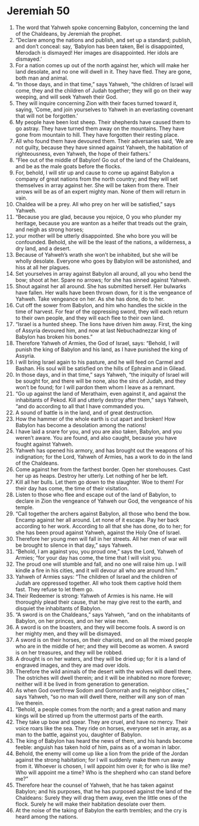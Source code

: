 ﻿
# Jeremiah 50
1. The word that Yahweh spoke concerning Babylon, concerning the land of the Chaldeans, by Jeremiah the prophet. 
2. “Declare among the nations and publish, and set up a standard; publish, and don’t conceal: say, ‘Babylon has been taken, Bel is disappointed, Merodach is dismayed! Her images are disappointed. Her idols are dismayed.’ 
3. For a nation comes up out of the north against her, which will make her land desolate, and no one will dwell in it. They have fled. They are gone, both man and animal. 
4. “In those days, and in that time,” says Yahweh, “the children of Israel will come, they and the children of Judah together; they will go on their way weeping, and will seek Yahweh their God. 
5. They will inquire concerning Zion with their faces turned toward it, saying, ‘Come, and join yourselves to Yahweh in an everlasting covenant that will not be forgotten.’ 
6. My people have been lost sheep. Their shepherds have caused them to go astray. They have turned them away on the mountains. They have gone from mountain to hill. They have forgotten their resting place. 
7. All who found them have devoured them. Their adversaries said, ‘We are not guilty, because they have sinned against Yahweh, the habitation of righteousness, even Yahweh, the hope of their fathers.’ 
8. “Flee out of the middle of Babylon! Go out of the land of the Chaldeans, and be as the male goats before the flocks. 
9. For, behold, I will stir up and cause to come up against Babylon a company of great nations from the north country; and they will set themselves in array against her. She will be taken from there. Their arrows will be as of an expert mighty man. None of them will return in vain. 
10. Chaldea will be a prey. All who prey on her will be satisfied,” says Yahweh. 
11. “Because you are glad, because you rejoice, O you who plunder my heritage, because you are wanton as a heifer that treads out the grain, and neigh as strong horses; 
12. your mother will be utterly disappointed. She who bore you will be confounded. Behold, she will be the least of the nations, a wilderness, a dry land, and a desert. 
13. Because of Yahweh’s wrath she won’t be inhabited, but she will be wholly desolate. Everyone who goes by Babylon will be astonished, and hiss at all her plagues. 
14. Set yourselves in array against Babylon all around, all you who bend the bow; shoot at her. Spare no arrows; for she has sinned against Yahweh. 
15. Shout against her all around. She has submitted herself. Her bulwarks have fallen. Her walls have been thrown down, for it is the vengeance of Yahweh. Take vengeance on her. As she has done, do to her. 
16. Cut off the sower from Babylon, and him who handles the sickle in the time of harvest. For fear of the oppressing sword, they will each return to their own people, and they will each flee to their own land. 
17. “Israel is a hunted sheep. The lions have driven him away. First, the king of Assyria devoured him, and now at last Nebuchadnezzar king of Babylon has broken his bones.” 
18. Therefore Yahweh of Armies, the God of Israel, says: “Behold, I will punish the king of Babylon and his land, as I have punished the king of Assyria. 
19. I will bring Israel again to his pasture, and he will feed on Carmel and Bashan. His soul will be satisfied on the hills of Ephraim and in Gilead. 
20. In those days, and in that time,” says Yahweh, “the iniquity of Israel will be sought for, and there will be none, also the sins of Judah, and they won’t be found; for I will pardon them whom I leave as a remnant. 
21. “Go up against the land of Merathaim, even against it, and against the inhabitants of Pekod. Kill and utterly destroy after them,” says Yahweh, “and do according to all that I have commanded you. 
22. A sound of battle is in the land, and of great destruction. 
23. How the hammer of the whole earth is cut apart and broken! How Babylon has become a desolation among the nations! 
24. I have laid a snare for you, and you are also taken, Babylon, and you weren’t aware. You are found, and also caught, because you have fought against Yahweh. 
25. Yahweh has opened his armory, and has brought out the weapons of his indignation; for the Lord, Yahweh of Armies, has a work to do in the land of the Chaldeans. 
26. Come against her from the farthest border. Open her storehouses. Cast her up as heaps. Destroy her utterly. Let nothing of her be left. 
27. Kill all her bulls. Let them go down to the slaughter. Woe to them! For their day has come, the time of their visitation. 
28. Listen to those who flee and escape out of the land of Babylon, to declare in Zion the vengeance of Yahweh our God, the vengeance of his temple. 
29. “Call together the archers against Babylon, all those who bend the bow. Encamp against her all around. Let none of it escape. Pay her back according to her work. According to all that she has done, do to her; for she has been proud against Yahweh, against the Holy One of Israel. 
30. Therefore her young men will fall in her streets. All her men of war will be brought to silence in that day,” says Yahweh. 
31. “Behold, I am against you, you proud one,” says the Lord, Yahweh of Armies; “for your day has come, the time that I will visit you. 
32. The proud one will stumble and fall, and no one will raise him up. I will kindle a fire in his cities, and it will devour all who are around him.” 
33. Yahweh of Armies says: “The children of Israel and the children of Judah are oppressed together. All who took them captive hold them fast. They refuse to let them go. 
34. Their Redeemer is strong: Yahweh of Armies is his name. He will thoroughly plead their cause, that he may give rest to the earth, and disquiet the inhabitants of Babylon. 
35. “A sword is on the Chaldeans,” says Yahweh, “and on the inhabitants of Babylon, on her princes, and on her wise men. 
36. A sword is on the boasters, and they will become fools. A sword is on her mighty men, and they will be dismayed. 
37. A sword is on their horses, on their chariots, and on all the mixed people who are in the middle of her; and they will become as women. A sword is on her treasures, and they will be robbed. 
38. A drought is on her waters, and they will be dried up; for it is a land of engraved images, and they are mad over idols. 
39. Therefore the wild animals of the desert with the wolves will dwell there. The ostriches will dwell therein; and it will be inhabited no more forever; neither will it be lived in from generation to generation. 
40. As when God overthrew Sodom and Gomorrah and its neighbor cities,” says Yahweh, “so no man will dwell there, neither will any son of man live therein. 
41. “Behold, a people comes from the north; and a great nation and many kings will be stirred up from the uttermost parts of the earth. 
42. They take up bow and spear. They are cruel, and have no mercy. Their voice roars like the sea. They ride on horses, everyone set in array, as a man to the battle, against you, daughter of Babylon. 
43. The king of Babylon has heard the news of them, and his hands become feeble: anguish has taken hold of him, pains as of a woman in labor. 
44. Behold, the enemy will come up like a lion from the pride of the Jordan against the strong habitation; for I will suddenly make them run away from it. Whoever is chosen, I will appoint him over it; for who is like me? Who will appoint me a time? Who is the shepherd who can stand before me?” 
45. Therefore hear the counsel of Yahweh, that he has taken against Babylon; and his purposes, that he has purposed against the land of the Chaldeans: Surely they will drag them away, even the little ones of the flock. Surely he will make their habitation desolate over them. 
46. At the noise of the taking of Babylon the earth trembles; and the cry is heard among the nations. 
